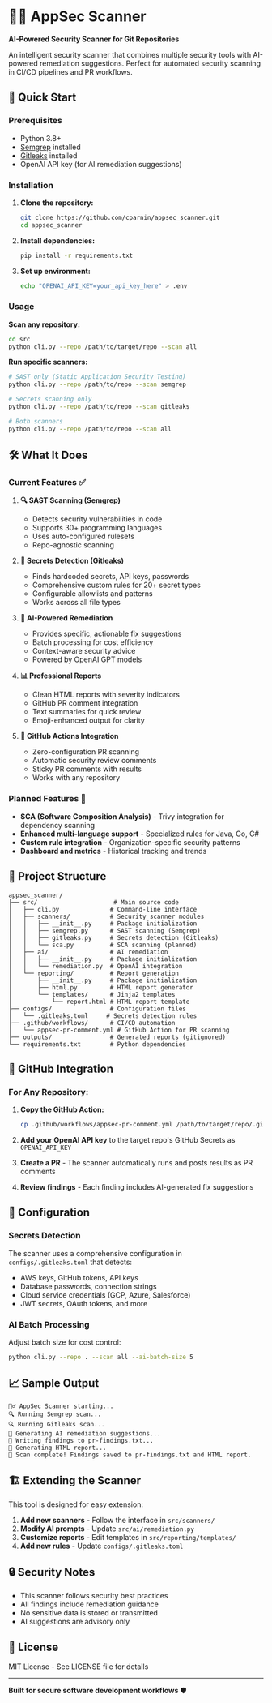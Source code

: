 # 🕵️‍♂️ AppSec Scanner

**AI-Powered Security Scanner for Git Repositories**

An intelligent security scanner that combines multiple security tools with AI-powered remediation suggestions. Perfect for automated security scanning in CI/CD pipelines and PR workflows.

## 🚀 **Quick Start**

### **Prerequisites**
- Python 3.8+
- [Semgrep](https://semgrep.dev/docs/getting-started/) installed
- [Gitleaks](https://github.com/gitleaks/gitleaks) installed  
- OpenAI API key (for AI remediation suggestions)

### **Installation**

1. **Clone the repository:**
   ```bash
   git clone https://github.com/cparnin/appsec_scanner.git
   cd appsec_scanner
   ```

2. **Install dependencies:**
   ```bash
   pip install -r requirements.txt
   ```

3. **Set up environment:**
   ```bash
   echo "OPENAI_API_KEY=your_api_key_here" > .env
   ```

### **Usage**

**Scan any repository:**
```bash
cd src
python cli.py --repo /path/to/target/repo --scan all
```

**Run specific scanners:**
```bash
# SAST only (Static Application Security Testing)
python cli.py --repo /path/to/repo --scan semgrep

# Secrets scanning only  
python cli.py --repo /path/to/repo --scan gitleaks

# Both scanners
python cli.py --repo /path/to/repo --scan all
```

## 🛠️ **What It Does**

### **Current Features ✅**

1. **🔍 SAST Scanning (Semgrep)**
   - Detects security vulnerabilities in code
   - Supports 30+ programming languages
   - Uses auto-configured rulesets
   - Repo-agnostic scanning

2. **🔑 Secrets Detection (Gitleaks)**  
   - Finds hardcoded secrets, API keys, passwords
   - Comprehensive custom rules for 20+ secret types
   - Configurable allowlists and patterns
   - Works across all file types

3. **🤖 AI-Powered Remediation**
   - Provides specific, actionable fix suggestions
   - Batch processing for cost efficiency
   - Context-aware security advice
   - Powered by OpenAI GPT models

4. **📊 Professional Reports**
   - Clean HTML reports with severity indicators
   - GitHub PR comment integration
   - Text summaries for quick review
   - Emoji-enhanced output for clarity

5. **🚀 GitHub Actions Integration**
   - Zero-configuration PR scanning
   - Automatic security review comments
   - Sticky PR comments with results
   - Works with any repository

### **Planned Features 🔮**

- **SCA (Software Composition Analysis)** - Trivy integration for dependency scanning
- **Enhanced multi-language support** - Specialized rules for Java, Go, C#
- **Custom rule integration** - Organization-specific security patterns
- **Dashboard and metrics** - Historical tracking and trends

## 📁 **Project Structure**

```
appsec_scanner/
├── src/                     # Main source code
│   ├── cli.py              # Command-line interface
│   ├── scanners/           # Security scanner modules
│   │   ├── __init__.py     # Package initialization
│   │   ├── semgrep.py      # SAST scanning (Semgrep)
│   │   ├── gitleaks.py     # Secrets detection (Gitleaks)
│   │   └── sca.py          # SCA scanning (planned)
│   ├── ai/                 # AI remediation
│   │   ├── __init__.py     # Package initialization
│   │   └── remediation.py  # OpenAI integration
│   └── reporting/          # Report generation
│       ├── __init__.py     # Package initialization
│       ├── html.py         # HTML report generator
│       └── templates/      # Jinja2 templates
│           └── report.html # HTML report template
├── configs/                # Configuration files
│   └── .gitleaks.toml     # Secrets detection rules
├── .github/workflows/      # CI/CD automation
│   └── appsec-pr-comment.yml # GitHub Action for PR scanning
├── outputs/                # Generated reports (gitignored)
└── requirements.txt        # Python dependencies
```

## 🎯 **GitHub Integration**

### **For Any Repository:**

1. **Copy the GitHub Action:**
   ```bash
   cp .github/workflows/appsec-pr-comment.yml /path/to/target/repo/.github/workflows/
   ```

2. **Add your OpenAI API key** to the target repo's GitHub Secrets as `OPENAI_API_KEY`

3. **Create a PR** - The scanner automatically runs and posts results as PR comments

4. **Review findings** - Each finding includes AI-generated fix suggestions

## 🔧 **Configuration**

### **Secrets Detection**
The scanner uses a comprehensive configuration in `configs/.gitleaks.toml` that detects:
- AWS keys, GitHub tokens, API keys
- Database passwords, connection strings  
- Cloud service credentials (GCP, Azure, Salesforce)
- JWT secrets, OAuth tokens, and more

### **AI Batch Processing**
Adjust batch size for cost control:
```bash
python cli.py --repo . --scan all --ai-batch-size 5
```

## 📈 **Sample Output**

```
🕵️‍♂️ AppSec Scanner starting...
🔍 Running Semgrep scan...
🔍 Running Gitleaks scan...
🤖 Generating AI remediation suggestions...
📝 Writing findings to pr-findings.txt...
📝 Generating HTML report...
🎉 Scan complete! Findings saved to pr-findings.txt and HTML report.
```

## 🏗️ **Extending the Scanner**

This tool is designed for easy extension:

1. **Add new scanners** - Follow the interface in `src/scanners/`
2. **Modify AI prompts** - Update `src/ai/remediation.py`
3. **Customize reports** - Edit templates in `src/reporting/templates/`
4. **Add new rules** - Update `configs/.gitleaks.toml`

## 🔒 **Security Notes**

- This scanner follows security best practices
- All findings include remediation guidance
- No sensitive data is stored or transmitted
- AI suggestions are advisory only

## 📝 **License**

MIT License - See LICENSE file for details

---

**Built for secure software development workflows** 🛡️